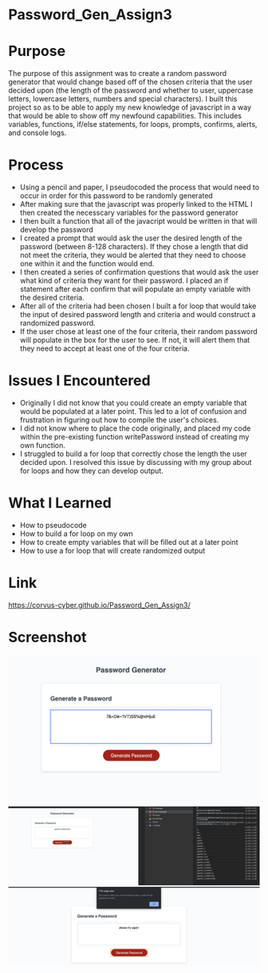 # Password_Gen_Assign3

# Purpose 
The purpose of this assignment was to create a random password generator that would change based off of the chosen criteria that the user decided upon (the length of the password and whether to user, uppercase letters, lowercase letters, numbers and special characters). I built this project so as to be able to apply my new knowledge of javascript in a way that would be able to show off my newfound capabilities. This includes variables, functions, if/else statements, for loops, prompts, confirms, alerts, and console logs.    

# Process 
* Using a pencil and paper, I pseudocoded the process that would need to occur in order for this password to be randomly generated 
* After making sure that the javascript was properly linked to the HTML I then created the necesscary variables for the password generator 
* I then built a function that all of the javacript would be written in that will develop the password
* I created a prompt that would ask the user the desired length of the password (between 8-128 characters). If they chose a length that did not meet the criteria, they would be alerted that they need to choose one within it and the function would end.
* I then created a series of confirmation questions that would ask the user what kind of criteria they want for their password. I placed an if statement after each confirm that will populate an empty variable with the desired criteria. 
* After all of the criteria had been chosen I built a for loop that would take the input of desired password length and criteria and would construct a randomized password. 
* If the user chose at least one of the four criteria, their random password will populate in the box for the user to see. If not, it will alert them that they need to accept at least one of the four criteria. 

# Issues I Encountered 
* Originally I did not know that you could create an empty variable that would be populated at a later point. This led to a lot of confusion and frustration in figuring out how to compile the user's choices.
* I did not know where to place the code originally, and placed my code within the pre-existing function writePassword instead of creating my own function.
* I struggled to build a for loop that correctly chose the length the user decided upon. I resolved this issue by discussing with my group about for loops and how they can develop output.

# What I Learned 
* How to pseudocode 
* How to build a for loop on my own 
* How to create empty variables that will be filled out at a later point
* How to use a for loop that will create randomized output 

# Link 
https://corvus-cyber.github.io/Password_Gen_Assign3/


# Screenshot 
![screenshot of random password generator operating](./Assets/images/working-screenshot.png)
![screenshot of console log showing how the password develops](./Assets/images/consolelog-screenshot.png)
![screenshot of the app alerting user that they didn't choose any criteria](./Assets/images/no-choices-screenshot.png)
